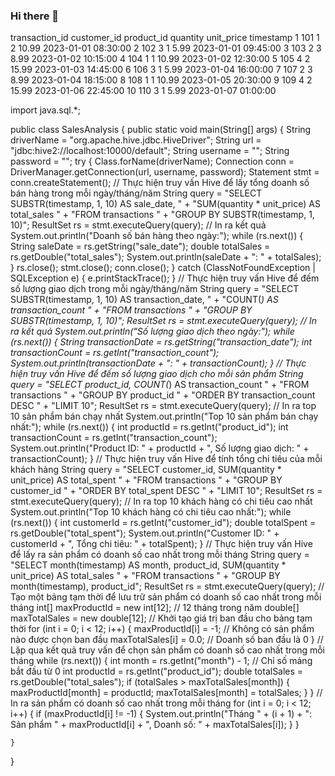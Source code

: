 ### Hi there 👋
transaction_id	customer_id	product_id	quantity	unit_price	timestamp
1	101	1	2	10.99	2023-01-01 08:30:00
2	102	3	1	5.99	2023-01-01 09:45:00
3	103	2	3	8.99	2023-01-02 10:15:00
4	104	1	1	10.99	2023-01-02 12:30:00
5	105	4	2	15.99	2023-01-03 14:45:00
6	106	3	1	5.99	2023-01-04 16:00:00
7	107	2	3	8.99	2023-01-04 18:15:00
8	108	1	1	10.99	2023-01-05 20:30:00
9	109	4	2	15.99	2023-01-06 22:45:00
10	110	3	1	5.99	2023-01-07 01:00:00



import java.sql.*;

public class SalesAnalysis {
    public static void main(String[] args) {
        String driverName = "org.apache.hive.jdbc.HiveDriver";
        String url = "jdbc:hive2://localhost:10000/default";
        String username = "";
        String password = "";
        try {
            Class.forName(driverName);
            Connection conn = DriverManager.getConnection(url, username, password);
            Statement stmt = conn.createStatement();
            // Thực hiện truy vấn Hive để lấy tổng doanh số bán hàng trong mỗi ngày/tháng/năm
            String query = "SELECT SUBSTR(timestamp, 1, 10) AS sale_date, " +
                           "SUM(quantity * unit_price) AS total_sales " +
                           "FROM transactions " +
                           "GROUP BY SUBSTR(timestamp, 1, 10)";
            ResultSet rs = stmt.executeQuery(query);
            // In ra kết quả
            System.out.println("Doanh số bán hàng theo ngày:");
            while (rs.next()) {
                String saleDate = rs.getString("sale_date");
                double totalSales = rs.getDouble("total_sales");
                System.out.println(saleDate + ": " + totalSales);
            }
            rs.close();
            stmt.close();
            conn.close();
        } catch (ClassNotFoundException | SQLException e) {
            e.printStackTrace();
        }
   // Thực hiện truy vấn Hive để đếm số lượng giao dịch trong mỗi ngày/tháng/năm
            String query = "SELECT SUBSTR(timestamp, 1, 10) AS transaction_date, " +
                           "COUNT(*) AS transaction_count " +
                           "FROM transactions " +
                           "GROUP BY SUBSTR(timestamp, 1, 10)";
            ResultSet rs = stmt.executeQuery(query);
            // In ra kết quả
            System.out.println("Số lượng giao dịch theo ngày:");
            while (rs.next()) {
                String transactionDate = rs.getString("transaction_date");
                int transactionCount = rs.getInt("transaction_count");
                System.out.println(transactionDate + ": " + transactionCount);
            }
  // Thực hiện truy vấn Hive để đếm số lượng giao dịch cho mỗi sản phẩm
            String query = "SELECT product_id, COUNT(*) AS transaction_count " +
                           "FROM transactions " +
                           "GROUP BY product_id " +
                           "ORDER BY transaction_count DESC " +
                           "LIMIT 10";
            ResultSet rs = stmt.executeQuery(query);
            // In ra top 10 sản phẩm bán chạy nhất
            System.out.println("Top 10 sản phẩm bán chạy nhất:");
            while (rs.next()) {
                int productId = rs.getInt("product_id");
                int transactionCount = rs.getInt("transaction_count");
                System.out.println("Product ID: " + productId + ", Số lượng giao dịch: " + transactionCount);
            }
              // Thực hiện truy vấn Hive để tính tổng chi tiêu của mỗi khách hàng
            String query = "SELECT customer_id, SUM(quantity * unit_price) AS total_spent " +
                           "FROM transactions " +
                           "GROUP BY customer_id " +
                           "ORDER BY total_spent DESC " +
                           "LIMIT 10";
            ResultSet rs = stmt.executeQuery(query);
            // In ra top 10 khách hàng có chi tiêu cao nhất
            System.out.println("Top 10 khách hàng có chi tiêu cao nhất:");
            while (rs.next()) {
                int customerId = rs.getInt("customer_id");
                double totalSpent = rs.getDouble("total_spent");
                System.out.println("Customer ID: " + customerId + ", Tổng chi tiêu: " + totalSpent);
            }
 // Thực hiện truy vấn Hive để lấy ra sản phẩm có doanh số cao nhất trong mỗi tháng
            String query = "SELECT month(timestamp) AS month, product_id, SUM(quantity * unit_price) AS total_sales " +
                           "FROM transactions " +
                           "GROUP BY month(timestamp), product_id";
            ResultSet rs = stmt.executeQuery(query);
            // Tạo một bảng tạm thời để lưu trữ sản phẩm có doanh số cao nhất trong mỗi tháng
            int[] maxProductId = new int[12]; // 12 tháng trong năm
            double[] maxTotalSales = new double[12];
            // Khởi tạo giá trị ban đầu cho bảng tạm thời
            for (int i = 0; i < 12; i++) {
                maxProductId[i] = -1; // Không có sản phẩm nào được chọn ban đầu
                maxTotalSales[i] = 0.0; // Doanh số ban đầu là 0
            }
            // Lặp qua kết quả truy vấn để chọn sản phẩm có doanh số cao nhất trong mỗi tháng
            while (rs.next()) {
                int month = rs.getInt("month") - 1; // Chỉ số mảng bắt đầu từ 0
                int productId = rs.getInt("product_id");
                double totalSales = rs.getDouble("total_sales");
                if (totalSales > maxTotalSales[month]) {
                    maxProductId[month] = productId;
                    maxTotalSales[month] = totalSales;
                }
            }
            // In ra sản phẩm có doanh số cao nhất trong mỗi tháng
            for (int i = 0; i < 12; i++) {
                if (maxProductId[i] != -1) {
                    System.out.println("Tháng " + (i + 1) + ": Sản phẩm " + maxProductId[i] + ", Doanh số: " + maxTotalSales[i]);
                }
            }
        
    }
}
<!--
**nnam0801/nnam0801** is a ✨ _special_ ✨ repository because its `README.md` (this file) appears on your GitHub profile.

Here are some ideas to get you started:

- 🔭 I’m currently working on ...
- 🌱 I’m currently learning ...
- 👯 I’m looking to collaborate on ...
- 🤔 I’m looking for help with ...
- 💬 Ask me about ...
- 📫 How to reach me: ...
- 😄 Pronouns: ...
- ⚡ Fun fact: ...
-->
